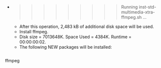 * >>>>>>>>> Running inst-std-multimedia-xtra-ffmpeg.sh ...
  * After this operation, 2,483 kB of additional disk space will be used.
  * Install ffmpeg.
  * Disk size = 7013648K. Space Used = 4384K. Runtime = 00:00:00:02.
  * The following NEW packages will be installed:
  ```bash
ffmpeg
  ```
